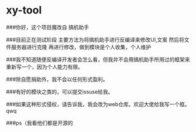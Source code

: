 # xy-tool

###你好，这个项目魔改自 搞机助手

###目前正在测试阶段 主要方法为将搞机助手进行反编译来修改UI,文案 然后将文件服务器进行克隆 再进行修改，做到模块是个人收集，个人维护 

###我不知道随便反编译开发者会怎么看，但我并不会用搞机助手所用过的框架来重新写一个，因为个人能力有限。 

###除自愿捐助外，我不会以任何形式盈利。

###有好的模块之类的，可以提交issuse给我。

###如果这种形式侵权，请告诉我，我会改为web仓库。欢迎大佬给我写一个框。qwq

###ps（我看他们都是开源的
